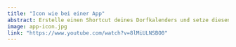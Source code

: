 ```yaml
---
title: "Icon wie bei einer App"
abstract: Erstelle einen Shortcut deines Dorfkalenders und setze diesen auf den Homescreens deines Smartphones.
image: app-icon.jpg
link: "https://www.youtube.com/watch?v=8lMiULNSBO0"
---
```

